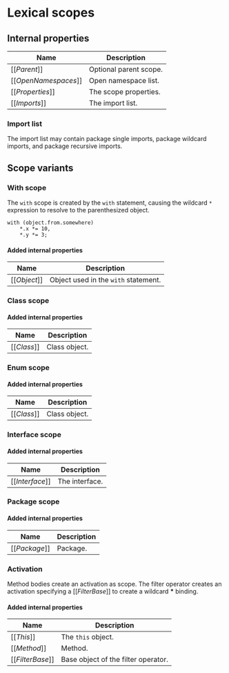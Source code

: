 # Lexical scopes

## Internal properties

| Name                      | Description |
| ------------------------- | ----------- |
| \[\[*Parent*]]            | Optional parent scope. |
| \[\[*OpenNamespaces*]]    | Open namespace list. |
| \[\[*Properties*]]        | The scope properties. |
| \[\[*Imports*]]           | The import list. |

### Import list

The import list may contain package single imports, package wildcard imports, and package recursive imports.

## Scope variants

### With scope

The `with` scope is created by the `with` statement, causing the wildcard `*` expression to resolve to the parenthesized object.

```
with (object.from.somewhere)
    *.x *= 10,
    *.y *= 3;
```

#### Added internal properties

| Name                      | Description |
| ------------------------- | ----------- |
| \[\[*Object*]]            | Object used in the `with` statement. |

### Class scope

#### Added internal properties

| Name                      | Description |
| ------------------------- | ----------- |
| \[\[*Class*]]            | Class object. |

### Enum scope

#### Added internal properties

| Name                      | Description |
| ------------------------- | ----------- |
| \[\[*Class*]]            | Class object. |

### Interface scope

#### Added internal properties

| Name                      | Description |
| ------------------------- | ----------- |
| \[\[*Interface*]]         | The interface. |

### Package scope

#### Added internal properties

| Name                      | Description |
| ------------------------- | ----------- |
| \[\[*Package*]]           | Package. |

### Activation

Method bodies create an activation as scope. The filter operator creates an activation specifying a \[\[*FilterBase*]] to create a wildcard **\*** binding.

#### Added internal properties

| Name                      | Description |
| ------------------------- | ----------- |
| \[\[*This*]]              | The `this` object. |
| \[\[*Method*]]            | Method. |
| \[\[*FilterBase*]]        | Base object of the filter operator. |